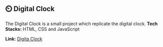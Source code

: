 ## ⏲️ Digital Clock
The Digital Clock is a small project which replicate the digital clock. 
**Tech Stacks:** HTML, CSS and JavaScript

__Link:__ [Digita Clock](https://gautam3333.github.io/DigitalClock/)


